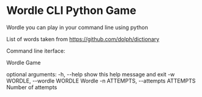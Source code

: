 # Wordle CLI Python Game

Wordle you can play in your command line using python

List of words taken from https://github.com/dolph/dictionary

Command line iterface:

Wordle Game

optional arguments:
  -h, --help            show this help message and exit
  -w WORDLE, --wordle WORDLE
                        Wordle
  -n ATTEMPTS, --attempts ATTEMPTS
                        Number of attempts
